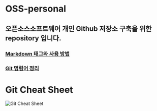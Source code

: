 # OSS-personal
## 오픈소스소프트웨어 개인 Github 저장소 구축을 위한 repository 입니다.
### [Markdown 태그와 사용 방법](https://github.com/JeongGyul/OSS-personal/blob/main/markdown.md)
### [Git 명령어 정리](https://github.com/JeongGyul/OSS-personal/blob/main/git_command.md)
# Git Cheat Sheet
![Git Cheat Sheet](https://user-images.githubusercontent.com/60035227/205919389-f59b6c26-004c-46d6-8c3e-c25ae96b66b9.png)
